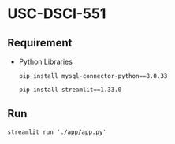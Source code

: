 # USC-DSCI-551
 
## Requirement
- Python Libraries
    
    ```
    pip install mysql-connector-python==8.0.33
    
    pip install streamlit==1.33.0
    ```

## Run
```
streamlit run './app/app.py'
```